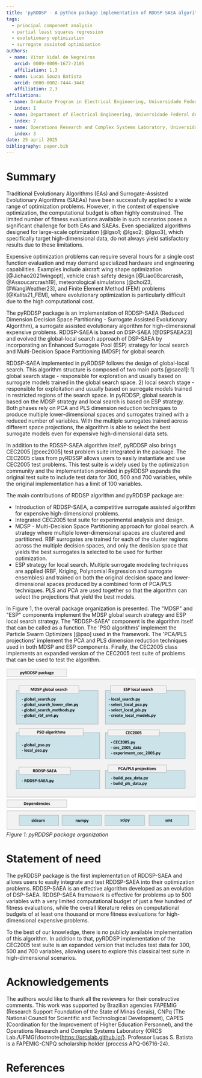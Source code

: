 ```yaml
---
title: 'pyRDDSP - A python package implementation of RDDSP-SAEA algorithm application'
tags:
  - principal component analysis
  - partial least squares regression
  - evolutionary optimization
  - surrogate assisted optimization
authors:
 - name: Vitor Vidal de Negreiros
   orcid: 0009-0009-1677-2105
   affiliation: 1,3
 - name: Lucas Souza Batista
   orcid: 0000-0002-7444-3440
   affiliation: 2,3
affiliations:
 - name: Graduate Program in Electrical Engineering, Universidade Federal de Minas Gerais, Brazil
   index: 1
 - name: Departament of Electrical Engineering, Universidade Federal de Minas Gerais, Brazil
   index: 2
 - name: Operations Research and Complex Systems Laboratory, Universidade Federal de Minas Gerais, Brazil
   index: 3
date: 25 april 2025
bibliography: paper.bib
---
```


# Summary 
 
Traditional Evolutionary Algorithms (EAs) and Surrogate-Assisted Evolutionary Algorithms (SAEAs) have been successfully applied to a wide range of optimization problems. However, in the context of expensive optimization, the computational budget is often highly constrained. The limited number of fitness evaluations available in such scenarios poses a significant challenge for both EAs and SAEAs. Even specialized algorithms designed for large-scale optimization [@lgso1; @lgso2; @lgso3], which specifically target high-dimensional data, do not always yield satisfactory results due to these limitations.

Expensive optimization problems can require several hours for a single cost function evaluation and may demand specialized hardware and engineering capabilities. Examples include aircraft wing shape optimization [@Jichao2021wingopt], vehicle crash safety design [@Liao08carcrash, @Assoucarcrash19], meteorological simulations [@choi23, @WangWeather23], and Finite Element Method (FEM) problems [@Kalita21_FEM], where evolutionary optimization is particularly difficult due to the high computational cost.

The pyRDDSP package is an implementation of RDDSP-SAEA (Reduced Dimension Decision Space Partitioning - Surrogate Assisted Evolutionary Algorithm), a surrogate assisted evolutionary algorithm for high-dimensional expensive problems. RDDSP-SAEA is based on DSP-SAEA [@DSPSAEA23] and evolved the global-local search approach of DSP-SAEA by incorporating an Enhanced Surrogate Pool (ESP) strategy for local search and Multi-Decision Space Partitioning (MDSP) for global search. 

RDDSP-SAEA implemented in pyRDDSP follows the design of global-local search. This algorithm structure is composed of two main parts [@saea1]: 1) global search stage - responsible for exploration and usually based on surrogate models trained in the global search space. 2) local search stage - responsible for exploitation and usually based on surrogate models trained in restricted regions of the search space. In pyRDDSP, global search is based on the MDSP strategy and local search is based on ESP strategy. Both phases rely on PCA and PLS dimension reduction techniques to produce multiple lower-dimensional spaces and surrogates trained with a reduced number of variables. With the multiple surrogates trained across different space projections, the algorithm is able to select the best surrogate models even for expensive high-dimensional data sets. 

In addition to the RDSSP-SAEA algorithm itself, pyRDDSP also brings CEC2005 [@cec2005] test problem suite integrated in the package. The CEC2005 class from pyRDSSP allows users to easily instantiate and use CEC2005 test problems. This test suite is widely used by the optimization community and the implementation provided in pyRDDSP expands the original test suite to include test data for 300, 500 and 700 variables, while the original implementation has a limit of 100 variables. 

The main contributions of RDDSP algorithm and pyRDDSP package are:

- Introduction of RDDSP-SAEA, a competitive surrogate assisted algorithm for expensive high-dimensional problems.
- Integrated CEC2005 test suite for experimental analysis and design.
- MDSP - Multi-Decision Space Partitioning approach for global search. A strategy where multiple lower-dimensional spaces are clustered and partitioned. RBF surrogates are trained for each of the cluster regions across the multiple decision spaces, and only the decision space that yields the best surrogates is selected to be used for further optimization.
- ESP strategy for local search. Multiple surrogate modeling techniques are applied (RBF, Kriging, Polynomial Regression and surrogate ensembles) and trained on both the original decision space and lower-dimensional spaces produced by a combined form of PCA/PLS techniques. PLS and PCA are used together so that the algorithm can select the projections that yield the best models.

In Figure 1, the overall package organization is presented. The "MDSP" and "ESP" components implement the MDSP global search strategy and ESP local search strategy. The "RDDSP-SAEA" component is the algorithm itself that can be called as a function. The 'PSO algorithms' implement the Particle Swarm Optimizers [@pso] used in the framework. The 'PCA/PLS projections' implement the PCA and PLS dimension reduction techniques used in both MDSP and ESP components. Finally, the CEC2005 class implements an expanded version of the CEC2005 test suite of problems that can be used to test the algorithm.

![img/pyRDDSP_structure.png](img/pyRDDSP_structure.png)
*Figure 1: pyRDDSP package organization*

# Statement of need

The pyRDDSP package is the first implementation of RDDSP-SAEA and allows users to easily integrate and test RDDSP-SAEA into their optimization problems. RDDSP-SAEA is an effective algorithm developed as an evolution of DSP-SAEA. RDDSP-SAEA framework is effective for problems up to 500 variables with a very limited computational budget of just a few hundred of fitness evaluations, while the overall literature relies on computational budgets of at least one thousand or more fitness evaluations for high-dimensional expensive problems.

To the best of our knowledge, there is no  publicly available implementation of this algorithm. In addition to that, pyRDDSP implementation of the CEC2005 test suite is an expanded version that includes test data for 300, 500 and 700 variables, allowing users to explore this classical test suite in high-dimensional scenarios.

# Acknowledgements

The authors would like to thank all the reviewers for their constructive comments. This work was supported by Brazilian agencies FAPEMIG (Research Support Foundation of the State of Minas Gerais), CNPq (The National Council for Scientific and Technological Development), CAPES (Coordination for the Improvement of Higher Education Personnel), and the Operations Research and Complex Systems Laboratory (ORCS Lab./UFMG)\footnote{https://orcslab.github.io/}. Professor Lucas S. Batista is a FAPEMIG-CNPQ scholarship holder (process APQ-06716-24).

# References

